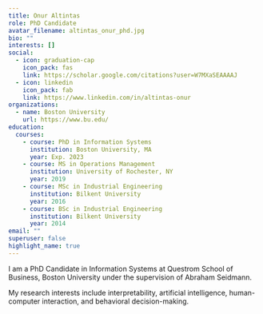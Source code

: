```yaml
---
title: Onur Altintas
role: PhD Candidate
avatar_filename: altintas_onur_phd.jpg
bio: ""
interests: []
social:
  - icon: graduation-cap
    icon_pack: fas
    link: https://scholar.google.com/citations?user=W7MXaSEAAAAJ
  - icon: linkedin
    icon_pack: fab
    link: https://www.linkedin.com/in/altintas-onur
organizations:
  - name: Boston University
    url: https://www.bu.edu/
education:
  courses:
    - course: PhD in Information Systems
      institution: Boston University, MA
      year: Exp. 2023
    - course: MS in Operations Management
      institution: University of Rochester, NY
      year: 2019
    - course: MSc in Industrial Engineering
      institution: Bilkent University
      year: 2016
    - course: BSc in Industrial Engineering
      institution: Bilkent University
      year: 2014
email: ""
superuser: false
highlight_name: true
---
```

I am a PhD Candidate in Information Systems at Questrom School of Business, Boston University under the supervision of Abraham Seidmann. 

My research interests include interpretability, artificial intelligence, human-computer interaction, and behavioral decision-making.